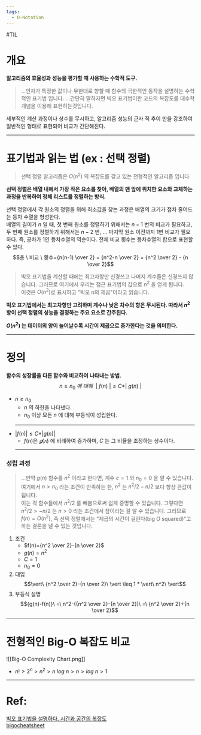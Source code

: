 ```yaml
---
tags: 
  - O-Notation
---
```

#TIL 

# 개요
**알고리즘의 효율성과 성능을 평가할 때 사용하는 수학적 도구.**  

> ...인자가 특정한 값이나 무한대로 향할 때 함수의 극한적인 동작을 설명하는 수학적인 표기법 입니다. 
> ...간단히 말하자면 빅오 표기법이란 코드의 복잡도를 대수학 개념을 이용해 표현하는것입니다.

세부적인 계산 과정이나 상수를 무시하고, 알고리즘 성능의 근사 적 추이 만을 강조하여 일반적인 형태로 표현되어 비교가 간단해진다.
***
# 표기법과 읽는 법 (ex : 선택 정렬)
> 선택 정렬 알고리즘은 $O(n^2)$ 의 복잡도를 갖고 있는 전형적인 알고리즘 입니다.   

**선택 정렬은 배열 내에서 가장 작은 요소를 찾아, 배열의 맨 앞에 위치한 요소와 교체하는 과정을 반복하여 정체 리스트를 정렬하는 방식.**

선택 정렬에서 각 원소의 정렬을 위해 최소값을 찾는 과정은 배열의 크기가 점차 줄어드는 등차 수열을 형성한다.   
배열의 길이가 $n$ 일 때, 첫 번째 원소를 정렬하기 위해서는 $n-1$ 번의 비교가 필요하고, 두 번째 원소를 정렬하기 위해서는 $n-2$ 번, ... 마지막 원소 이전까지 1번 비교가 필요하다. 즉, 공차가 1인 등차수열의 역순이다. 전체 비교 횟수는 등차수열의 합으로 표현할 수 있다.  
$$총 \ 비교 \ 횟수={n(n-1) \over 2} = {n^2-n \over 2} = {n^2 \over 2} - {n \over 2}$$ 
> 빅오 표기법을 계산할 때에는 최고차항만 신경쓰고 나머지 계수들은 신경쓰지 않습니다. 그러므로 여기에서 우리는 점근 표기법의 값으로 $n^2$ 을 얻게 됩니다.  
> 이것은 $O(n^2)$로 표시하고 "빅오 n의 제곱"이라고 읽습니다.

**빅오 표기법에서는 최고차항만 고려하며 계수나 낮은 차수의 항은 무시된다. 따라서 $n^2$ 항이 선택 정렬의 성능을 결정하는 주요 요소로 간주된다.**

**$O(n^2)$ 는 데이터의 양이 늘어날수록 시간이 제곱으로 증가한다는 것을 의미한다.**
***
# 정의
**함수의 성장률을 다른 함수와 비교하여 나타내는 방법.**
$$n \geq n_0\ 에\ 대해 \ \ \vert\ f(n)\ \vert \leq C * \vert\ g(n)\ \vert$$
* $n \geq n_0$ 
	* $n$ 의 하한을 나타낸다.
	* $n_0$ 이상 모든 $n$ 에 대해 부등식이 성립한다.
	***
* $\vert f(n) \vert \leq C * \vert g(n) \vert$
	* $f(n)$은 $𝑔(𝑛)$ 에 비례하여 증가하며, $C$ 는 그 비율을 조정하는 상수이다.
	***
### 성립 과정
>...만약 $g(n)$ 함수를 $n^2$ 이라고 한다면, 계수 $c=1$ 와 $n_0=0$ 을 알 수 있습니다. 여기에서 $n>n_0$ 라는 조건이 만족하는 한, $n^2$ 는 $n^2/2-n/2$ 보다 항상 큰값이 됩니다.  
>이는 각 함수들에서 $n^2/2$ 를 빼봄으로써 쉽게 증명할 수 있습니다. 그렇다면 $n^2/2 > -n/2$ 는 $n>0$ 라는 조건에서 참이라는 걸 알 수 있습니다. 그러므로 $f(n)=O(n^2)$, 즉 선택 정렬에서는 "제곱의 시간이 걸린다(big O squared)"고 하는 결론을 낼 수 있는 것입니다.
1. 조건
	* $f(n)={n^2 \over 2}-{n \over 2}$
	* $g(n)=n^2$ 
	* $C=1$
	* $n_0=0$ 
2. 대입
	$$\vert\  {n^2 \over 2}-{n \over 2}\  \vert \leq 1 * \vert\  n^2\ \vert$$
3. 부등식 설명
    $${g(n)-f(n)}\ =\ n^2-({n^2 \over 2}-{n \over 2})\ =\ {n^2 \over 2}+{n \over 2}$$
***
# 전형적인 Big-O 복잡도 비교

![[Big-O Complexity Chart.png]]
* $n! > 2^n > n^2 > n\ log\ n > n > log\ n > 1$
***
# Ref:  
[빅오 표기법을 설명하다. 시간과 공간의 복잡도](https://www.freecodecamp.org/korean/news/big-o-notation-why-it-matters-and-why-it-doesnt-1674cfa8a23c/)   
[bigocheatsheet](https://www.bigocheatsheet.com/)
